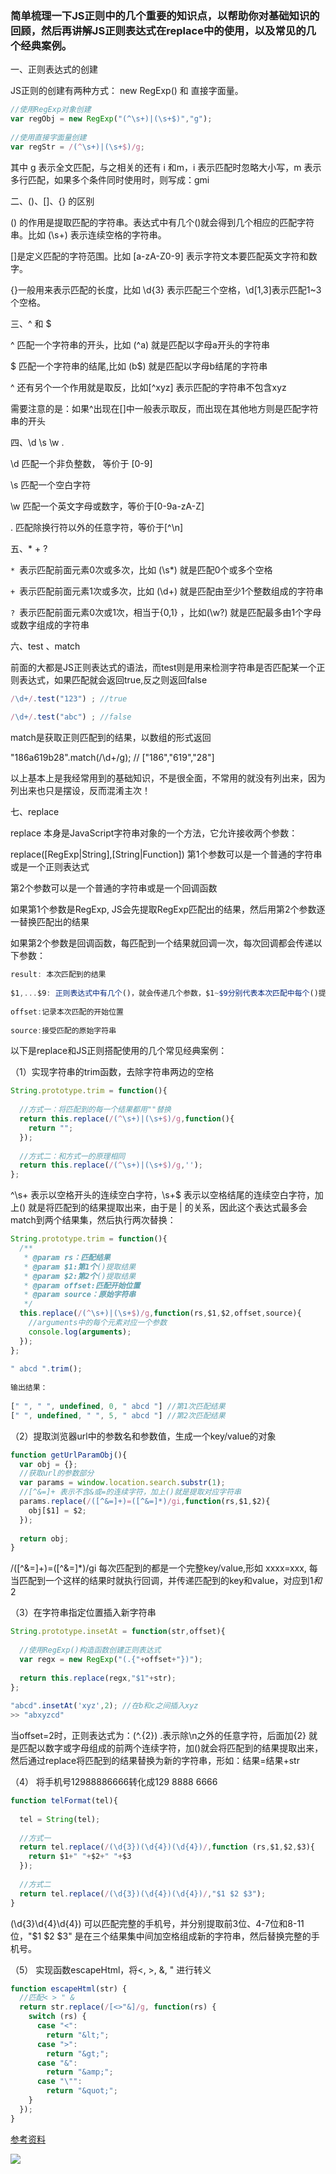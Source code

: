 ### 简单梳理一下JS正则中的几个重要的知识点，以帮助你对基础知识的回顾，然后再讲解JS正则表达式在replace中的使用，以及常见的几个经典案例。 

一、正则表达式的创建

JS正则的创建有两种方式： new RegExp() 和 直接字面量。


```js
//使用RegExp对象创建
var regObj = new RegExp("(^\s+)|(\s+$)","g");
 
//使用直接字面量创建
var regStr = /(^\s+)|(\s+$)/g;
```
其中 g 表示全文匹配，与之相关的还有 i 和m，i 表示匹配时忽略大小写，m 表示多行匹配，如果多个条件同时使用时，则写成：gmi 

二、()、[]、{} 的区别

() 的作用是提取匹配的字符串。表达式中有几个()就会得到几个相应的匹配字符串。比如 (\s+) 表示连续空格的字符串。

[]是定义匹配的字符范围。比如 [a-zA-Z0-9] 表示字符文本要匹配英文字符和数字。

{}一般用来表示匹配的长度，比如 \d{3} 表示匹配三个空格，\d[1,3]表示匹配1~3个空格。

三、^ 和 $

^ 匹配一个字符串的开头，比如 (^a) 就是匹配以字母a开头的字符串

$ 匹配一个字符串的结尾,比如 (b$) 就是匹配以字母b结尾的字符串

^ 还有另个一个作用就是取反，比如[^xyz] 表示匹配的字符串不包含xyz

需要注意的是：如果^出现在[]中一般表示取反，而出现在其他地方则是匹配字符串的开头

四、\d  \s  \w  .

\d 匹配一个非负整数， 等价于 [0-9]

\s 匹配一个空白字符

\w 匹配一个英文字母或数字，等价于[0-9a-zA-Z]

.   匹配除换行符以外的任意字符，等价于[^\n]

五、* + ?

`* `表示匹配前面元素0次或多次，比如 (\s*) 就是匹配0个或多个空格

`+ `表示匹配前面元素1次或多次，比如 (\d+) 就是匹配由至少1个整数组成的字符串

`? `表示匹配前面元素0次或1次，相当于{0,1} ，比如(\w?) 就是匹配最多由1个字母或数字组成的字符串

六、test 、match

前面的大都是JS正则表达式的语法，而test则是用来检测字符串是否匹配某一个正则表达式，如果匹配就会返回true,反之则返回false


```js
/\d+/.test("123") ; //true
 
/\d+/.test("abc") ; //false
```
match是获取正则匹配到的结果，以数组的形式返回

"186a619b28".match(/\d+/g); // ["186","619","28"] 

以上基本上是我经常用到的基础知识，不是很全面，不常用的就没有列出来，因为列出来也只是摆设，反而混淆主次！

七、replace

replace 本身是JavaScript字符串对象的一个方法，它允许接收两个参数：

replace([RegExp|String],[String|Function])
第1个参数可以是一个普通的字符串或是一个正则表达式

第2个参数可以是一个普通的字符串或是一个回调函数

如果第1个参数是RegExp, JS会先提取RegExp匹配出的结果，然后用第2个参数逐一替换匹配出的结果

如果第2个参数是回调函数，每匹配到一个结果就回调一次，每次回调都会传递以下参数：

```js
result: 本次匹配到的结果
 
$1,...$9: 正则表达式中有几个()，就会传递几个参数，$1~$9分别代表本次匹配中每个()提取的结果，最多9个
 
offset:记录本次匹配的开始位置
 
source:接受匹配的原始字符串
```

以下是replace和JS正则搭配使用的几个常见经典案例： 

（1）实现字符串的trim函数，去除字符串两边的空格

```js
String.prototype.trim = function(){
 
  //方式一：将匹配到的每一个结果都用""替换
  return this.replace(/(^\s+)|(\s+$)/g,function(){
    return "";
  });
 
  //方式二：和方式一的原理相同
  return this.replace(/(^\s+)|(\s+$)/g,'');
};
```
^\s+ 表示以空格开头的连续空白字符，\s+$ 表示以空格结尾的连续空白字符，加上() 就是将匹配到的结果提取出来，由于是 | 的关系，因此这个表达式最多会match到两个结果集，然后执行两次替换：

```js
String.prototype.trim = function(){
  /**
   * @param rs：匹配结果
   * @param $1:第1个()提取结果
   * @param $2:第2个()提取结果
   * @param offset:匹配开始位置
   * @param source：原始字符串
   */
  this.replace(/(^\s+)|(\s+$)/g,function(rs,$1,$2,offset,source){
    //arguments中的每个元素对应一个参数
    console.log(arguments);
  });
};
 
" abcd ".trim();
 
输出结果：
 
[" ", " ", undefined, 0, " abcd "] //第1次匹配结果
[" ", undefined, " ", 5, " abcd "] //第2次匹配结果
```

（2）提取浏览器url中的参数名和参数值，生成一个key/value的对象


```js
function getUrlParamObj(){
  var obj = {};
  //获取url的参数部分
  var params = window.location.search.substr(1);
  //[^&=]+ 表示不含&或=的连续字符，加上()就是提取对应字符串
  params.replace(/([^&=]+)=([^&=]*)/gi,function(rs,$1,$2){
    obj[$1] = $2;
  });
 
  return obj;
}
```
/([^&=]+)=([^&=]*)/gi 每次匹配到的都是一个完整key/value,形如 xxxx=xxx, 每当匹配到一个这样的结果时就执行回调，并传递匹配到的key和value，对应到$1和$2

（3）在字符串指定位置插入新字符串


```js
String.prototype.insetAt = function(str,offset){
 
  //使用RegExp()构造函数创建正则表达式
  var regx = new RegExp("(.{"+offset+"})");
 
  return this.replace(regx,"$1"+str);
};
 
"abcd".insetAt('xyz',2); //在b和c之间插入xyz
>> "abxyzcd"
```
当offset=2时，正则表达式为：(^.{2})  .表示除\n之外的任意字符，后面加{2} 就是匹配以数字或字母组成的前两个连续字符，加()就会将匹配到的结果提取出来，然后通过replace将匹配到的结果替换为新的字符串，形如：结果=结果+str

（4） 将手机号12988886666转化成129 8888 6666

```js
function telFormat(tel){
 
  tel = String(tel);
 
  //方式一
  return tel.replace(/(\d{3})(\d{4})(\d{4})/,function (rs,$1,$2,$3){
    return $1+" "+$2+" "+$3
  });
 
  //方式二
  return tel.replace(/(\d{3})(\d{4})(\d{4})/,"$1 $2 $3");
}
```

(\d{3}\d{4}\d{4}) 可以匹配完整的手机号，并分别提取前3位、4-7位和8-11位，"$1 $2 $3" 是在三个结果集中间加空格组成新的字符串，然后替换完整的手机号。

 （5） 实现函数escapeHtml，将<, >, &, " 进行转义

```js
function escapeHtml(str) {
  //匹配< > " &
  return str.replace(/[<>"&]/g, function(rs) {
    switch (rs) {
      case "<":
        return "&lt;";
      case ">":
        return "&gt;";
      case "&":
        return "&amp;";
      case "\"":
        return "&quot;";
    }
  });
}
```

[参考资料](https://zhuanlan.zhihu.com/p/274538391)


![](https://raw.githubusercontent.com/sunny586/sunny586.github.io/main/dist/docs/zh-CN/fe__2/%E5%9F%BA%E7%A1%80/tool/img/%E6%AD%A3%E5%88%99.png)